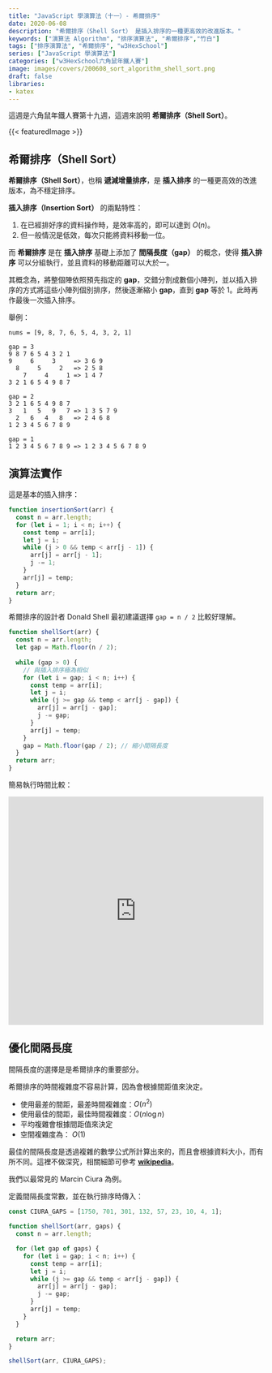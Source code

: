 ```yaml
---
title: "JavaScript 學演算法（十一）- 希爾排序"
date: 2020-06-08
description: "希爾排序（Shell Sort） 是插入排序的一種更高效的改進版本。"
keywords: ["演算法 Algorithm", "排序演算法", "希爾排序","竹白"]
tags: ["排序演算法", "希爾排序", "w3HexSchool"]
series: ["JavaScript 學演算法"]
categories: ["w3HexSchool六角鼠年鐵人賽"]
image: images/covers/200608_sort_algorithm_shell_sort.png
draft: false
libraries:
- katex
---
```


這週是六角鼠年鐵人賽第十九週，這週來說明 **希爾排序（Shell Sort）**。

<!--more-->

{{< featuredImage >}}

## 希爾排序（Shell Sort）

**希爾排序（Shell Sort）**，也稱 **遞減增量排序**，是 **插入排序** 的一種更高效的改進版本，為不穩定排序。

**插入排序（Insertion Sort）** 的兩點特性：
1. 在已經排好序的資料操作時，是效率高的，即可以達到 $O(n)$。
2. 但一般情況是低效，每次只能將資料移動一位。

而 **希爾排序** 是在 **插入排序** 基礎上添加了 **間隔長度（gap）** 的概念，使得 **插入排序** 可以分組執行，並且資料的移動距離可以大於一。

其概念為，將整個陣依照預先指定的 **gap**，交錯分割成數個小陣列，並以插入排序的方式將這些小陣列個別排序，然後逐漸縮小 **gap**，直到 **gap** 等於 1。此時再作最後一次插入排序。

舉例：
```
nums = [9, 8, 7, 6, 5, 4, 3, 2, 1]

gap = 3
9 8 7 6 5 4 3 2 1
9     6     3     => 3 6 9
  8     5     2   => 2 5 8
    7     4     1 => 1 4 7
3 2 1 6 5 4 9 8 7

gap = 2
3 2 1 6 5 4 9 8 7
3   1   5   9   7 => 1 3 5 7 9
  2   6   4   8   => 2 4 6 8
1 2 3 4 5 6 7 8 9

gap = 1
1 2 3 4 5 6 7 8 9 => 1 2 3 4 5 6 7 8 9
```

## 演算法實作

這是基本的插入排序：
```javascript
function insertionSort(arr) {
  const n = arr.length;
  for (let i = 1; i < n; i++) {
    const temp = arr[i];
    let j = i;
    while (j > 0 && temp < arr[j - 1]) {
      arr[j] = arr[j - 1];
      j -= 1;
    }
    arr[j] = temp;
  }
  return arr;
}
```

希爾排序的設計者 Donald Shell 最初建議選擇 `gap = n / 2` 比較好理解。

```javascript
function shellSort(arr) {
  const n = arr.length;
  let gap = Math.floor(n / 2);
  
  while (gap > 0) {
    // 與插入排序極為相似
    for (let i = gap; i < n; i++) {
      const temp = arr[i];
      let j = i;
      while (j >= gap && temp < arr[j - gap]) {
        arr[j] = arr[j - gap];
        j -= gap;
      }
      arr[j] = temp;
    }
    gap = Math.floor(gap / 2); // 縮小間隔長度
  }
  return arr;
}
```

簡易執行時間比較：
<iframe height="450" style="width: 100%;" scrolling="no" title="Shell Sort" src="https://codepen.io/chupai/embed/GRpwKzP?height=265&theme-id=dark&default-tab=result" frameborder="no" allowtransparency="true" allowfullscreen="true">
  See the Pen <a href='https://codepen.io/chupai/pen/GRpwKzP'>Shell Sort</a> by Chupai@Design
  (<a href='https://codepen.io/chupai'>@chupai</a>) on <a href='https://codepen.io'>CodePen</a>.
</iframe>

## 優化間隔長度

間隔長度的選擇是是希爾排序的重要部分。

希爾排序的時間複雜度不容易計算，因為會根據間距值來決定。

- 使用最差的間距，最差時間複雜度：$O(n^2)$
- 使用最佳的間距，最佳時間複雜度：$O(n \log n)$
- 平均複雜會根據間距值來決定
- 空間複雜度為： $O(1)$

最佳的間隔長度是透過複雜的數學公式所計算出來的，而且會根據資料大小，而有所不同。這裡不做深究，相關細節可參考 **[wikipedia](https://en.wikipedia.org/wiki/Shellsort#Gap_sequences)**。

我們以最常見的 Marcin Ciura 為例。

定義間隔長度常數，並在執行排序時傳入：
```javascript
const CIURA_GAPS = [1750, 701, 301, 132, 57, 23, 10, 4, 1];

function shellSort(arr, gaps) {
  const n = arr.length;

  for (let gap of gaps) {
    for (let i = gap; i < n; i++) {
      const temp = arr[i];
      let j = i;
      while (j >= gap && temp < arr[j - gap]) {
        arr[j] = arr[j - gap];
        j -= gap;
      }
      arr[j] = temp;
    }
  }

  return arr;
}

shellSort(arr, CIURA_GAPS);
```

